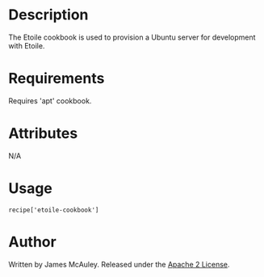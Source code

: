 Description
===========
The Etoile cookbook is used to provision a Ubuntu server for development with
Etoile.

Requirements
============

Requires 'apt' cookbook.

Attributes
==========
N/A

Usage
=====

`recipe['etoile-cookbook']`

Author
======

Written by James McAuley.
Released under the [Apache 2 License](LICENSE).

